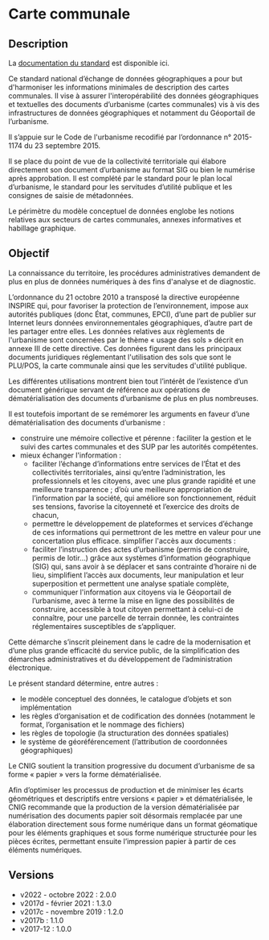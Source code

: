 # Carte communale

## Description
La [documentation du standard](https://cnig.gouv.fr/ressources-dematerialisation-documents-d-urbanisme-a2732.html) est disponible ici.

Ce standard national d’échange de données géographiques a pour but d'harmoniser les informations minimales de description des cartes communales. Il vise à assurer l'interopérabilité des données géographiques et textuelles des documents d’urbanisme (cartes communales) vis à vis des infrastructures de données géographiques et notamment du Géoportail de l’urbanisme.

Il s’appuie sur le Code de l'urbanisme recodifié par l’ordonnance n° 2015-1174 du 23 septembre 2015.

Il se place du point de vue de la collectivité territoriale qui élabore directement son document d’urbanisme au format SIG ou bien le numérise après approbation. Il est complété par le standard pour le plan local d’urbanisme, le standard pour les servitudes d’utilité publique et les consignes de saisie de métadonnées.

Le périmètre du modèle conceptuel de données englobe les notions relatives aux secteurs de cartes communales, annexes informatives et habillage graphique.

## Objectif
La connaissance du territoire, les procédures administratives demandent de plus en plus de données numériques à des fins d'analyse et de diagnostic.

L’ordonnance du 21 octobre 2010 a transposé la directive européenne INSPIRE qui, pour favoriser la protection de l’environnement, impose aux autorités publiques (donc État, communes, EPCI), d’une part de publier sur Internet leurs données environnementales géographiques, d’autre part de les partager entre elles. Les données relatives aux règlements de l'urbanisme sont concernées par le thème « usage des sols » décrit en annexe III de cette directive. Ces données figurent dans les principaux documents juridiques réglementant l'utilisation des sols que sont le PLU/POS, la carte communale ainsi que les servitudes d'utilité publique.

Les différentes utilisations montrent bien tout l’intérêt de l’existence d’un document générique servant de référence aux opérations de dématérialisation des documents d’urbanisme de plus en plus nombreuses.

Il est toutefois important de se remémorer les arguments en faveur d’une 
dématérialisation des documents d’urbanisme :
* construire une mémoire collective et pérenne : faciliter la gestion et le suivi des cartes communales et des SUP par les autorités compétentes.
* mieux échanger l'information :
   - faciliter l’échange d’informations entre services de l’État et des collectivités territoriales, ainsi qu’entre l’administration, les professionnels et les citoyens, avec une plus grande rapidité et une meilleure transparence ; d’où une meilleure appropriation de l’information par la société, qui améliore son fonctionnement, réduit ses tensions, favorise la citoyenneté et l’exercice des droits de chacun,
   - permettre le développement de plateformes et services d’échange de ces informations qui permettront de les mettre en valeur pour une concertation plus efficace.
simplifier l'accès aux documents :
   - faciliter l’instruction des actes d’urbanisme (permis de construire, permis de lotir...) grâce aux systèmes d’information géographique (SIG) qui, sans avoir à se déplacer et sans contrainte d’horaire ni de lieu, simplifient l’accès aux documents, leur manipulation et leur superposition et permettent une analyse spatiale complète,
   - communiquer l'information aux citoyens via le Géoportail de l’urbanisme, avec à terme la mise en ligne des possibilités de construire, accessible à tout citoyen permettant à celui-ci de connaître, pour une parcelle de terrain donnée, les contraintes réglementaires susceptibles de s’appliquer.

Cette démarche s’inscrit pleinement dans le cadre de la modernisation et d’une plus grande efficacité du service public, de la simplification des démarches administratives et du développement de l’administration électronique.

Le présent standard détermine, entre autres :
* le modèle conceptuel des données, le catalogue d’objets et son implémentation
* les règles d’organisation et de codification des données (notamment le format, l’organisation et le nommage des fichiers)
* les règles de topologie (la structuration des données spatiales)
* le système de géoréférencement (l’attribution de coordonnées géographiques)

Le CNIG soutient la transition progressive du document d’urbanisme de sa forme « papier » vers la forme dématérialisée.

Afin d’optimiser les processus de production et de minimiser les écarts géométriques et descriptifs entre versions « papier » et dématérialisée, le CNIG recommande que la production de la version dématérialisée par numérisation des documents papier soit désormais remplacée par une élaboration directement sous forme numérique dans un format géomatique pour les éléments graphiques et sous forme numérique structurée pour les pièces écrites, permettant ensuite l’impression papier à partir de ces éléments numériques.

## Versions
- v2022 - octobre 2022 : 2.0.0
- v2017d - février 2021 : 1.3.0
- v2017c - novembre 2019 : 1.2.0
- v2017b : 1.1.0
- v2017-12 : 1.0.0
